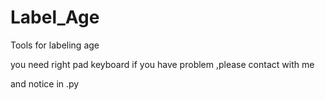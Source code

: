 # Label_Age
Tools for labeling age

you need right pad keyboard
if you have problem ,please contact with me

and notice in .py

